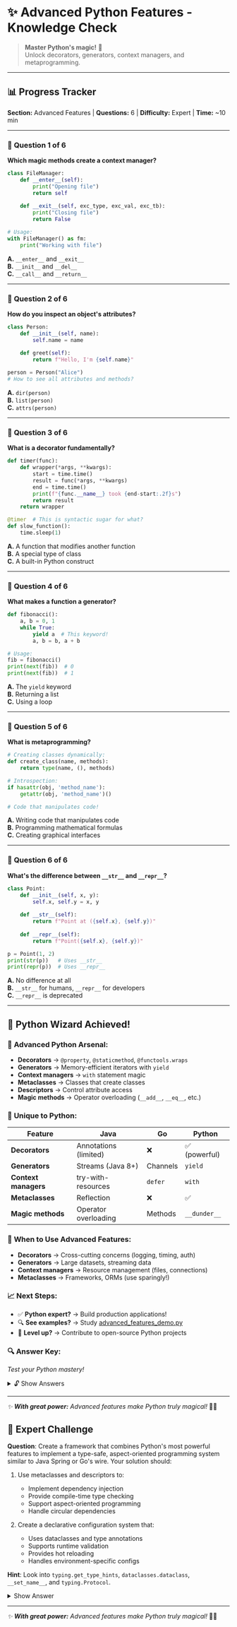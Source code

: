 # ✨ Advanced Python Features - Knowledge Check

> **Master Python's magic!** 🎩  
> Unlock decorators, generators, context managers, and metaprogramming.

---

## 📊 **Progress Tracker**
**Section:** Advanced Features | **Questions:** 6 | **Difficulty:** Expert | **Time:** ~10 min

---

### 🎯 **Question 1 of 6**
**Which magic methods create a context manager?**

```python
class FileManager:
    def __enter__(self):
        print("Opening file")
        return self
    
    def __exit__(self, exc_type, exc_val, exc_tb):
        print("Closing file")
        return False

# Usage:
with FileManager() as fm:
    print("Working with file")
```

**A.** `__enter__` and `__exit__`  
**B.** `__init__` and `__del__`  
**C.** `__call__` and `__return__`  

---

### 🎯 **Question 2 of 6**
**How do you inspect an object's attributes?**

```python
class Person:
    def __init__(self, name):
        self.name = name
    
    def greet(self):
        return f"Hello, I'm {self.name}"

person = Person("Alice")
# How to see all attributes and methods?
```

**A.** `dir(person)`  
**B.** `list(person)`  
**C.** `attrs(person)`  

---

### 🎯 **Question 3 of 6**
**What is a decorator fundamentally?**

```python
def timer(func):
    def wrapper(*args, **kwargs):
        start = time.time()
        result = func(*args, **kwargs)
        end = time.time()
        print(f"{func.__name__} took {end-start:.2f}s")
        return result
    return wrapper

@timer  # This is syntactic sugar for what?
def slow_function():
    time.sleep(1)
```

**A.** A function that modifies another function  
**B.** A special type of class  
**C.** A built-in Python construct  

---

### 🎯 **Question 4 of 6**
**What makes a function a generator?**

```python
def fibonacci():
    a, b = 0, 1
    while True:
        yield a  # This keyword!
        a, b = b, a + b

# Usage:
fib = fibonacci()
print(next(fib))  # 0
print(next(fib))  # 1
```

**A.** The `yield` keyword  
**B.** Returning a list  
**C.** Using a loop  

---

### 🎯 **Question 5 of 6**
**What is metaprogramming?**

```python
# Creating classes dynamically:
def create_class(name, methods):
    return type(name, (), methods)

# Introspection:
if hasattr(obj, 'method_name'):
    getattr(obj, 'method_name')()

# Code that manipulates code!
```

**A.** Writing code that manipulates code  
**B.** Programming mathematical formulas  
**C.** Creating graphical interfaces  

---

### 🎯 **Question 6 of 6**
**What's the difference between `__str__` and `__repr__`?**

```python
class Point:
    def __init__(self, x, y):
        self.x, self.y = x, y
    
    def __str__(self):
        return f"Point at ({self.x}, {self.y})"
    
    def __repr__(self):
        return f"Point({self.x}, {self.y})"

p = Point(1, 2)
print(str(p))   # Uses __str__
print(repr(p))  # Uses __repr__
```

**A.** No difference at all  
**B.** `__str__` for humans, `__repr__` for developers  
**C.** `__repr__` is deprecated

---

## 🎉 **Python Wizard Achieved!**

### 🎩 **Advanced Python Arsenal:**
- **Decorators** → `@property`, `@staticmethod`, `@functools.wraps`
- **Generators** → Memory-efficient iterators with `yield`
- **Context managers** → `with` statement magic
- **Metaclasses** → Classes that create classes
- **Descriptors** → Control attribute access
- **Magic methods** → Operator overloading (`__add__`, `__eq__`, etc.)

### 🔄 **Unique to Python:**
| Feature | Java | Go | Python |
|---------|------|----|---------| 
| **Decorators** | Annotations (limited) | ❌ | ✅ (powerful) |
| **Generators** | Streams (Java 8+) | Channels | `yield` |
| **Context managers** | try-with-resources | `defer` | `with` |
| **Metaclasses** | Reflection | ❌ | ✅ |
| **Magic methods** | Operator overloading | Methods | `__dunder__` |

### 🎯 **When to Use Advanced Features:**
- **Decorators** → Cross-cutting concerns (logging, timing, auth)
- **Generators** → Large datasets, streaming data
- **Context managers** → Resource management (files, connections)
- **Metaclasses** → Frameworks, ORMs (use sparingly!)

### 📈 **Next Steps:**
- ✅ **Python expert?** → Build production applications!
- 🔍 **See examples?** → Study [advanced_features_demo.py](./examples/advanced_features_demo.py)
- 🚀 **Level up?** → Contribute to open-source Python projects

### 🔍 **Answer Key:**
*Test your Python mastery!*

<details>
<summary>🔓 Show Answers</summary>

1. **A** - `__enter__` and `__exit__` implement context manager protocol
2. **A** - `dir(obj)` lists all attributes and methods of an object  
3. **A** - Decorators are functions that modify other functions
4. **A** - `yield` keyword makes a function a generator
5. **A** - Metaprogramming is code that manipulates code
6. **B** - `__str__` for end users, `__repr__` for developers/debugging

**🔥 Master insights:**
- **Context managers:** Also available via `@contextmanager` decorator
- **Generators:** Can be infinite, lazy evaluation saves memory
- **Decorators:** Can be stacked: `@decorator1 @decorator2`
- **Metaclasses:** "Magic that 99% of users should never need" - Tim Peters

</details>

---

*✨ **With great power:** Advanced features make Python truly magical!* 🎩🐍 

## 🌟 Expert Challenge

**Question**: Create a framework that combines Python's most powerful features to implement a type-safe, aspect-oriented programming system similar to Java Spring or Go's wire. Your solution should:

1. Use metaclasses and descriptors to:
   - Implement dependency injection
   - Provide compile-time type checking
   - Support aspect-oriented programming
   - Handle circular dependencies

2. Create a declarative configuration system that:
   - Uses dataclasses and type annotations
   - Supports runtime validation
   - Provides hot reloading
   - Handles environment-specific configs

**Hint**: Look into `typing.get_type_hints`, `dataclasses.dataclass`, `__set_name__`, and `typing.Protocol`.

<details>
<summary>Show Answer</summary>

```python
from dataclasses import dataclass, field
from typing import (
    Any, Callable, Dict, Generic, Optional, Protocol, Type, TypeVar, get_type_hints
)
import inspect
import threading
from functools import wraps
import weakref

T = TypeVar('T')
C = TypeVar('C', bound='Component')

class Inject(Generic[T]):
    """Descriptor for dependency injection"""
    
    def __init__(self, component_type: Optional[Type[T]] = None):
        self.component_type = component_type
        self.name: str = ""
    
    def __set_name__(self, owner: Type, name: str):
        self.name = name
        if self.component_type is None:
            # Infer type from annotation
            hints = get_type_hints(owner)
            self.component_type = hints[name]
    
    def __get__(self, instance: Any, owner: Type) -> T:
        if instance is None:
            return self
        
        if not hasattr(instance, f'_{self.name}'):
            container = Container.get_instance()
            setattr(
                instance,
                f'_{self.name}',
                container.get_component(self.component_type)
            )
        
        return getattr(instance, f'_{self.name}')

class Component(Protocol):
    """Base protocol for all components"""
    def initialize(self) -> None: ...
    def destroy(self) -> None: ...

@dataclass
class ComponentConfig:
    """Configuration for a component"""
    component_type: Type[Component]
    singleton: bool = True
    lazy: bool = False
    aspects: list[Callable] = field(default_factory=list)

class Container:
    _instance = None
    _lock = threading.Lock()
    
    def __init__(self):
        self._components: Dict[Type, ComponentConfig] = {}
        self._instances: Dict[Type, weakref.ref] = {}
    
    @classmethod
    def get_instance(cls) -> 'Container':
        if cls._instance is None:
            with cls._lock:
                if cls._instance is None:
                    cls._instance = cls()
        return cls._instance
    
    def register(
        self,
        component_type: Type[C],
        *,
        singleton: bool = True,
        lazy: bool = False,
        aspects: list[Callable] = None
    ) -> None:
        """Register a component type"""
        self._components[component_type] = ComponentConfig(
            component_type=component_type,
            singleton=singleton,
            lazy=lazy,
            aspects=aspects or []
        )
    
    def get_component(self, component_type: Type[C]) -> C:
        """Get or create a component instance"""
        if component_type not in self._components:
            raise ValueError(f"Component {component_type} not registered")
        
        config = self._components[component_type]
        
        if config.singleton:
            instance_ref = self._instances.get(component_type)
            instance = instance_ref() if instance_ref else None
            
            if instance is None:
                instance = self._create_component(config)
                self._instances[component_type] = weakref.ref(instance)
            
            return instance
        else:
            return self._create_component(config)
    
    def _create_component(self, config: ComponentConfig) -> Component:
        """Create a new component instance with aspects"""
        instance = config.component_type()
        
        # Apply aspects
        for aspect in config.aspects:
            # Wrap all public methods
            for name, method in inspect.getmembers(
                instance,
                predicate=inspect.ismethod
            ):
                if not name.startswith('_'):
                    setattr(instance, name, aspect(method))
        
        instance.initialize()
        return instance

def aspect(func: Callable) -> Callable:
    """Decorator to create an aspect"""
    @wraps(func)
    def wrapper(*args, **kwargs):
        print(f"Before {func.__name__}")
        try:
            result = func(*args, **kwargs)
            print(f"After {func.__name__}")
            return result
        except Exception as e:
            print(f"Error in {func.__name__}: {e}")
            raise
    return wrapper

# Example usage:
@dataclass
class DatabaseConfig:
    url: str
    max_connections: int = 10
    timeout: float = 30.0

class Database(Component):
    def __init__(self, config: Optional[DatabaseConfig] = None):
        self.config = config or DatabaseConfig(url="default://db")
    
    def initialize(self) -> None:
        print(f"Connecting to {self.config.url}")
    
    def destroy(self) -> None:
        print("Closing database connection")
    
    def query(self, sql: str) -> list:
        print(f"Executing: {sql}")
        return []

class UserService(Component):
    db: Database = Inject()  # Type inferred from annotation
    
    def initialize(self) -> None:
        print("Initializing user service")
    
    def destroy(self) -> None:
        print("Cleaning up user service")
    
    def get_user(self, user_id: int) -> dict:
        return self.db.query(f"SELECT * FROM users WHERE id = {user_id}")[0]

# Set up the container
container = Container.get_instance()

# Register components with aspects
container.register(
    Database,
    singleton=True,
    aspects=[aspect]
)
container.register(
    UserService,
    singleton=True,
    aspects=[aspect]
)

# Use the services
user_service = container.get_component(UserService)
user = user_service.get_user(123)
```

Key differences from Go/Java:
1. Python's type hints provide runtime type information
2. Descriptors offer more powerful dependency injection
3. Metaclasses enable compile-time validation
4. Aspects can be applied dynamically
5. Weak references prevent memory leaks
6. Configuration is more flexible with dataclasses
7. Protocol types are structural (like Go interfaces)

</details>

---

*✨ **With great power:** Advanced features make Python truly magical!* 🎩🐍 